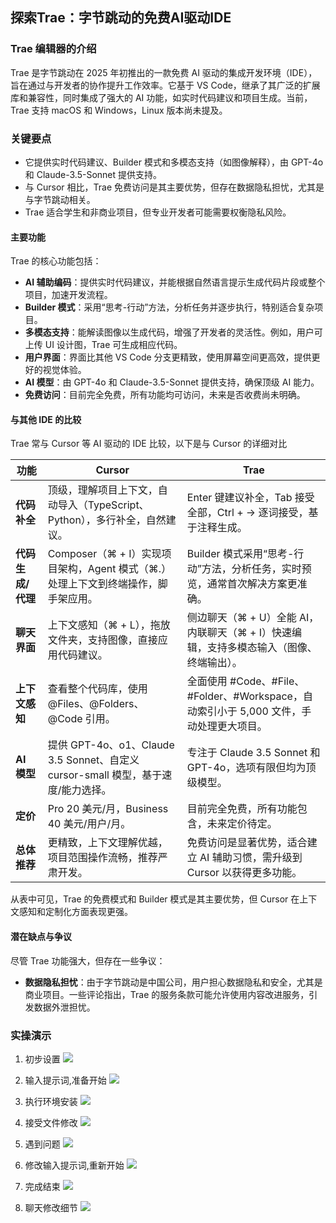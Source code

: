 ## 探索Trae：字节跳动的免费AI驱动IDE

### Trae 编辑器的介绍
Trae 是字节跳动在 2025 年初推出的一款免费 AI 驱动的集成开发环境（IDE），旨在通过与开发者的协作提升工作效率。它基于 VS Code，继承了其广泛的扩展库和兼容性，同时集成了强大的 AI 功能，如实时代码建议和项目生成。当前，Trae 支持 macOS 和 Windows，Linux 版本尚未提及。

### 关键要点
- 它提供实时代码建议、Builder 模式和多模态支持（如图像解释），由 GPT-4o 和 Claude-3.5-Sonnet 提供支持。  
- 与 Cursor 相比，Trae 免费访问是其主要优势，但存在数据隐私担忧，尤其是与字节跳动相关。  
- Trae 适合学生和非商业项目，但专业开发者可能需要权衡隐私风险。  

#### 主要功能
Trae 的核心功能包括：  
- **AI 辅助编码**：提供实时代码建议，并能根据自然语言提示生成代码片段或整个项目，加速开发流程。  
- **Builder 模式**：采用“思考-行动”方法，分析任务并逐步执行，特别适合复杂项目。  
- **多模态支持**：能解读图像以生成代码，增强了开发者的灵活性。例如，用户可上传 UI 设计图，Trae 可生成相应代码。  
- **用户界面**：界面比其他 VS Code 分支更精致，使用屏幕空间更高效，提供更好的视觉体验。  
- **AI 模型**：由 GPT-4o 和 Claude-3.5-Sonnet 提供支持，确保顶级 AI 能力。  
- **免费访问**：目前完全免费，所有功能均可访问，未来是否收费尚未明确。

#### 与其他 IDE 的比较
Trae 常与 Cursor 等 AI 驱动的 IDE 比较，以下是与 Cursor 的详细对比

| **功能**                     | **Cursor**                                                                 | **Trae**                                                                                     |
|------------------------------|---------------------------------------------------------------------------|---------------------------------------------------------------------------------------------|
| **代码补全**                 | 顶级，理解项目上下文，自动导入（TypeScript、Python），多行补全，自然建议。 | Enter 键建议补全，Tab 接受全部，Ctrl + → 逐词接受，基于注释生成。                           |
| **代码生成/代理**            | Composer（⌘ + I）实现项目架构，Agent 模式（⌘.）处理上下文到终端操作，脚手架应用。 | Builder 模式采用“思考-行动”方法，分析任务，实时预览，通常首次解决方案更准确。               |
| **聊天界面**                 | 上下文感知（⌘ + L），拖放文件夹，支持图像，直接应用代码建议。               | 侧边聊天（⌘ + U）全能 AI，内联聊天（⌘ + I）快速编辑，支持多模态输入（图像、终端输出）。     |
| **上下文感知**               | 查看整个代码库，使用 @Files、@Folders、@Code 引用。                       | 全面使用 #Code、#File、#Folder、#Workspace，自动索引小于 5,000 文件，手动处理更大项目。     |
| **AI 模型**                  | 提供 GPT-4o、o1、Claude 3.5 Sonnet、自定义 cursor-small 模型，基于速度/能力选择。 | 专注于 Claude 3.5 Sonnet 和 GPT-4o，选项有限但均为顶级模型。                                |                             |
| **定价**                     | Pro 20 美元/月，Business 40 美元/用户/月。                                | 目前完全免费，所有功能包含，未来定价待定。                                                 |
| **总体推荐**                 | 更精致，上下文理解优越，项目范围操作流畅，推荐严肃开发。                   | 免费访问是显著优势，适合建立 AI 辅助习惯，需升级到 Cursor 以获得更多功能。                 |

从表中可见，Trae 的免费模式和 Builder 模式是其主要优势，但 Cursor 在上下文感知和定制化方面表现更强。

#### 潜在缺点与争议
尽管 Trae 功能强大，但存在一些争议：  
- **数据隐私担忧**：由于字节跳动是中国公司，用户担心数据隐私和安全，尤其是商业项目。一些评论指出，Trae 的服务条款可能允许使用内容改进服务，引发数据外泄担忧。  

### 实操演示

1. 初步设置
![](z_using_files/frontend/pics/settings.png)

2. 输入提示词,准备开始
![](z_using_files/frontend/pics/inter1.png)

3. 执行环境安装
![](z_using_files/frontend/pics/inter2.png)

4. 接受文件修改
![](z_using_files/frontend/pics/inter3.png)

5. 遇到问题
![](z_using_files/frontend/pics/inter4.png)

6. 修改输入提示词,重新开始
![](z_using_files/frontend/pics/inter5.png)

7. 完成结束
![](z_using_files/frontend/pics/inter6.png)

8. 聊天修改细节
![](z_using_files/frontend/pics/inter7.png)
